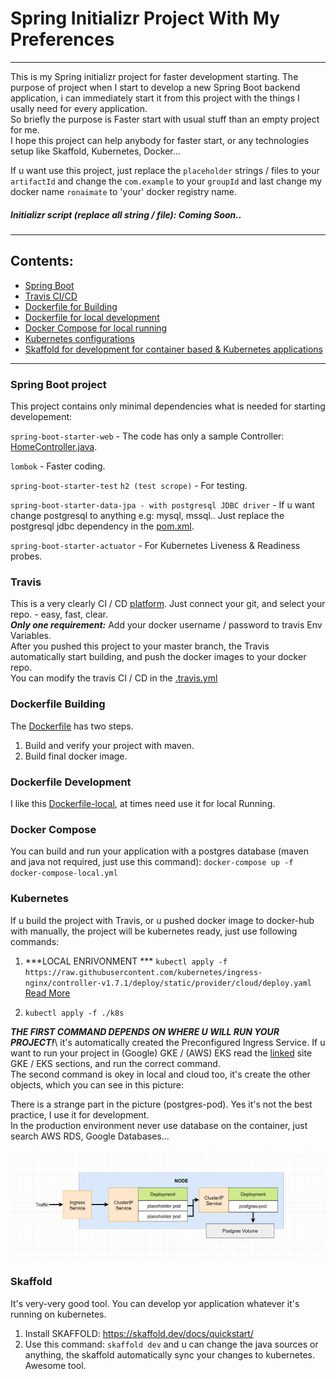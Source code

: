 # Spring Initializr Project With My Preferences

***
This is my Spring initializr project for faster development starting.
The purpose of project when I start to develop a new Spring Boot backend application, i can immediately start it from
this project with the things I usally need for every application. \
So briefly the purpose is Faster start with usual stuff than an empty project for me. \
I hope this project can help anybody for faster start, or any technologies setup like Skaffold, Kubernetes, Docker...

If u want use this project, just replace the `placeholder` strings / files to your `artifactId` and change
the `com.example` to your `groupId` and last change my docker name `ronaimate` to 'your' docker registry name.

##### Initializr script (replace all string / file): Coming Soon..

***

## Contents:

- [Spring Boot](#spring-boot-project)
- [Travis CI/CD](#travis)
- [Dockerfile for Building](#dockerfile-building)
- [Dockerfile for local development](#dockerfile-development)
- [Docker Compose for local running](#docker-compose)
- [Kubernetes configurations](#kubernetes)
- [Skaffold for development for container based & Kubernetes applications](#skaffold)

***

### Spring Boot project

This project contains only minimal dependencies what is needed for starting developement:

`spring-boot-starter-web` - The code has only a sample
Controller: [HomeController.java](https://github.com/ronaimate/placeholder/blob/master/src/main/java/com/example/placeholder/rest/HomeController.java).

`lombok` - Faster coding.

`spring-boot-starter-test`
`h2 (test scrope)` - For testing.

`spring-boot-starter-data-jpa - with postgresql JDBC driver` - If u want change postgresql to anything e.g: mysql,
mssql.. Just replace the postgresql jdbc dependency in the [pom.xml](pom.xml).

`spring-boot-starter-actuator` - For Kubernetes Liveness & Readiness probes.

### Travis

This is a very clearly CI / CD [platform](https://www.travis-ci.com/).
Just connect your git, and select your repo. - easy, fast, clear.\
***Only one requirement:*** Add your docker username / password to travis Env Variables.\
After you pushed this project to your master branch, the Travis automatically start building, and push the docker images
to your docker repo.\
You can modify the travis CI / CD in the [.travis.yml](.travis.yml)

### Dockerfile Building

The [Dockerfile](Dockerfile) has two steps.

1. Build and verify your project with maven.
2. Build final docker image.

### Dockerfile Development

I like this [Dockerfile-local](Dockerfile-local), at times need use it for local Running.

### Docker Compose

You can build and run your application with a postgres database (maven and java not required, just use this command):
`docker-compose up -f docker-compose-local.yml`

### Kubernetes

If u build the project with Travis, or u pushed docker image to docker-hub with manually, the project will be kubernetes
ready, just use following commands:

1. ***LOCAL ENRIVONMENT
   *** `kubectl apply -f https://raw.githubusercontent.com/kubernetes/ingress-nginx/controller-v1.7.1/deploy/static/provider/cloud/deploy.yaml`
   [Read More](https://kubernetes.github.io/ingress-nginx/deploy/#quick-start)

2. `kubectl apply -f ./k8s`

***THE FIRST COMMAND DEPENDS ON WHERE U WILL RUN YOUR PROJECT!***\ it's automatically created the Preconfigured Ingress
Service. If u want to run your project in (Google) GKE / (AWS) EKS read
the [linked](https://kubernetes.github.io/ingress-nginx/deploy/#quick-start) site GKE / EKS sections, and run the
correct command. \
The second command is okey in local and cloud too, it's create the other objects, which you can see in this picture:

There is a strange part in the picture (postgres-pod). Yes it's not the best practice, I use it for development. \
In the production environment never use database on the container, just search AWS RDS, Google Databases...

![node.png](https://raw.githubusercontent.com/ronaimate/placeholder/master/readme/node.png)

### Skaffold

It's very-very good tool. You can develop yor application whatever it's running on kubernetes.

1. Install SKAFFOLD: https://skaffold.dev/docs/quickstart/
2. Use this command: `skaffold dev`
   and u can change the java sources or anything, the skaffold automatically sync your changes to kubernetes. Awesome
   tool.